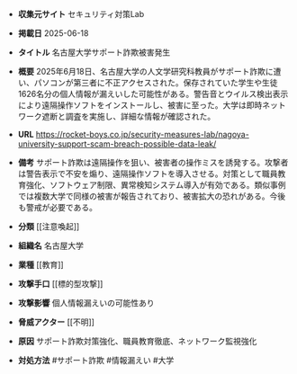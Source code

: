 - **収集元サイト**
セキュリティ対策Lab

- **掲載日**
2025-06-18

- **タイトル**
名古屋大学サポート詐欺被害発生

- **概要**
2025年6月18日、名古屋大学の人文学研究科教員がサポート詐欺に遭い、パソコンが第三者に不正アクセスされた。保存されていた学生や生徒1626名分の個人情報が漏えいした可能性がある。警告音とウイルス検出表示により遠隔操作ソフトをインストールし、被害に至った。大学は即時ネットワーク遮断と調査を実施し、詳細な情報が確認された。

- **URL**
https://rocket-boys.co.jp/security-measures-lab/nagoya-university-support-scam-breach-possible-data-leak/

- **備考**
サポート詐欺は遠隔操作を狙い、被害者の操作ミスを誘発する。攻撃者は警告表示で不安を煽り、遠隔操作ソフトを導入させる。対策として職員教育強化、ソフトウェア制限、異常検知システム導入が有効である。類似事例では複数大学で同様の被害が報告されており、被害拡大の恐れがある。今後も警戒が必要である。

- **分類**
[[注意喚起]]

- **組織名**
名古屋大学

- **業種**
[[教育]]

- **攻撃手口**
[[標的型攻撃]]

- **攻撃影響**
個人情報漏えいの可能性あり

- **脅威アクター**
[[不明]]

- **原因**
サポート詐欺対策強化、職員教育徹底、ネットワーク監視強化

- **対処方法**
#サポート詐欺 #情報漏えい #大学
